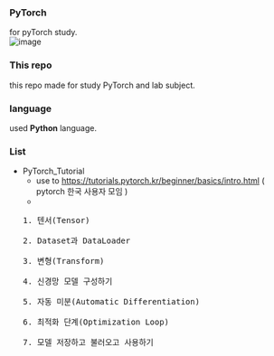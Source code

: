 ### PyTorch
for pyTorch study. <br>
![image](https://user-images.githubusercontent.com/44187152/177483503-102fd756-f7c7-4c05-b567-8cf0a1e6cee7.png)

### This repo
this repo made for study PyTorch and lab subject.

### language
used <strong>Python</strong> language.

### List
- PyTorch_Tutorial
  - use to https://tutorials.pytorch.kr/beginner/basics/intro.html ( pytorch 한국 사용자 모임 )
  - 
  <pre>
  1. 텐서(Tensor)
  
  2. Dataset과 DataLoader
  
  3. 변형(Transform)
  
  4. 신경망 모델 구성하기
  
  5. 자동 미분(Automatic Differentiation)
  
  6. 최적화 단계(Optimization Loop)
  
  7. 모델 저장하고 불러오고 사용하기
  
  </pre>
